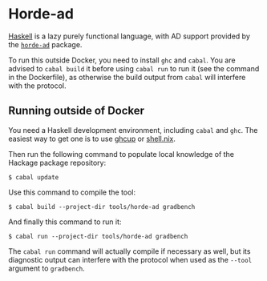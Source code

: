 # Horde-ad

[Haskell][] is a lazy purely functional language, with AD support provided by
the [`horde-ad`][] package.

To run this outside Docker, you need to install `ghc` and `cabal`. You are
advised to `cabal build` it before using `cabal run` to run it (see the command
in the Dockerfile), as otherwise the build output from `cabal` will interfere
with the protocol.

[`horde-ad`]: https://hackage.haskell.org/package/horde-ad
[haskell]: https://haskell.org/

## Running outside of Docker

You need a Haskell development environment, including `cabal` and `ghc`. The
easiest way to get one is to use [ghcup][] or [shell.nix][].

Then run the following command to populate local knowledge of the Hackage
package repository:

```
$ cabal update
```

Use this command to compile the tool:

```
$ cabal build --project-dir tools/horde-ad gradbench
```

And finally this command to run it:

```
$ cabal run --project-dir tools/horde-ad gradbench
```

The `cabal run` command will actually compile if necessary as well, but its
diagnostic output can interfere with the protocol when used as the `--tool`
argument to `gradbench`.

[ghcup]: https://www.haskell.org/ghcup/
[shell.nix]: /shell.nix
